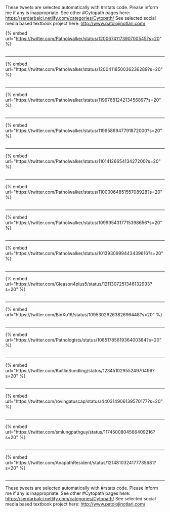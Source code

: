

These tweets are selected automatically with #rstats code. Please inform me if any is inappropriate.
See other #Cytopath pages here: https://serdarbalci.netlify.com/categories/Cytopath/ 
See selected social media based textbook project here: http://www.patolojinotlari.com/

{% embed url="https://twitter.com/Patholwalker/status/1200674117390700545?s=20" %}<br>
<br>
<hr>
{% embed url="https://twitter.com/Patholwalker/status/1200411850036236289?s=20" %}<br>
<br>
<hr>
{% embed url="https://twitter.com/Patholwalker/status/1199768124213456897?s=20" %}<br>
<br>
<hr>
{% embed url="https://twitter.com/Patholwalker/status/1199586947791872000?s=20" %}<br>
<br>
<hr>
{% embed url="https://twitter.com/Patholwalker/status/1101412665413427200?s=20" %}<br>
<br>
<hr>
{% embed url="https://twitter.com/Patholwalker/status/1100006485155708928?s=20" %}<br>
<br>
<hr>
{% embed url="https://twitter.com/Patholwalker/status/1099954317715398656?s=20" %}<br>
<br>
<hr>
{% embed url="https://twitter.com/Patholwalker/status/1013930999443439616?s=20" %}<br>
<br>
<hr>
{% embed url="https://twitter.com/Gleason4plus5/status/1211307251346132993?s=20" %}<br>
<br>
<hr>
{% embed url="https://twitter.com/BinXu16/status/1095302626382696448?s=20" %}<br>
<br>
<hr>
{% embed url="https://twitter.com/Pathologists/status/1085178561936400384?s=20" %}<br>
<br>
<hr>
{% embed url="https://twitter.com/KaitlinSundling/status/1234510295524970496?s=20" %}<br>
<br>
<hr>
{% embed url="https://twitter.com/rovingatuscap/status/440314906139570177?s=20" %}<br>
<br>
<hr>
{% embed url="https://twitter.com/smlungpathguy/status/1174500804566409216?s=20" %}<br>
<br>
<hr>
{% embed url="https://twitter.com/AnapathResident/status/1214810324177735681?s=20" %}<br>
<br>
<hr>


These tweets are selected automatically with #rstats code. Please inform me if any is inappropriate.
See other #Cytopath pages here: https://serdarbalci.netlify.com/categories/Cytopath/ 
See selected social media based textbook project here: http://www.patolojinotlari.com/
